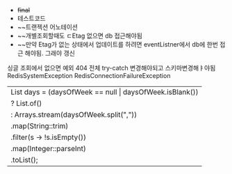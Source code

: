 - ~~final~~
- 테스트코드
- ~~트랜젝션 어노테이션
- ~~개별조회할때도 ㄷEtag 없으면 db 접근해야됨
- ~~만약 Etag가 없는 상태에서 업데이트를 하려면 eventListner에서 db에 한번 접근 해야됨. 그래야 갱신


싱글 조회에서 없으면 예외 404
전체 try-catch 변경해야되고
스키마변경해ㅑ야됨
RedisSystemException
RedisConnectionFailureException

|   |
|---|
|List<Integer> days = (daysOfWeek == null \| daysOfWeek.isBlank())|
|? List.of()|
|: Arrays.stream(daysOfWeek.split(","))|
|.map(String::trim)|
|.filter(s -> !s.isEmpty())|
|.map(Integer::parseInt)|
|.toList();|